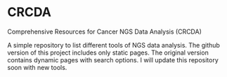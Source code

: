 # CRCDA
Comprehensive Resources for Cancer NGS Data Analysis (CRCDA)

A simple repository to list different tools of NGS data analysis. The github version of this project includes only static pages.
The original version contains dynamic pages with search options. I will update this repository soon with new tools.
